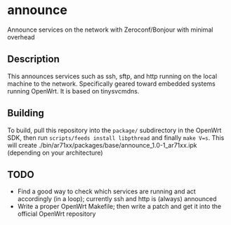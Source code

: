 announce
========

Announce services on the network with Zeroconf/Bonjour with minimal overhead

Description
--
This announces services such as ssh, sftp, and http running on the local machine to the network. Specifically geared toward embedded systems running OpenWrt. It is based on tinysvcmdns.

Building
--
To build, pull this repository into the ```package/``` subdirectory in the OpenWrt SDK, then run ```scripts/feeds install libpthread``` and finally ```make V=s```. This will create ./bin/ar71xx/packages/base/announce_1.0-1_ar71xx.ipk (depending on your architecture)
 
TODO
--

* Find a good way to check which services are running and act accordingly (in a loop); currently ssh and http is (always) announced
* Write a proper OpenWrt Makefile; then write a patch and get it into the official OpenWrt repository
